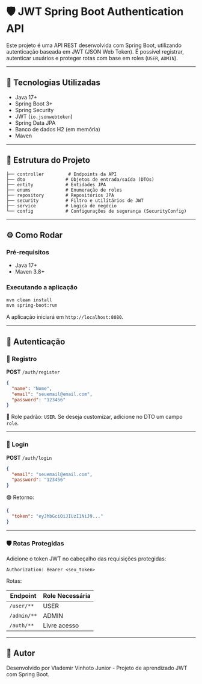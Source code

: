 # 🛡️ JWT Spring Boot Authentication API

Este projeto é uma API REST desenvolvida com Spring Boot, utilizando autenticação baseada em JWT (JSON Web Token). É possível registrar, autenticar usuários e proteger rotas com base em roles (`USER`, `ADMIN`).

---

## 🚀 Tecnologias Utilizadas

- Java 17+
- Spring Boot 3+
- Spring Security
- JWT (`io.jsonwebtoken`)
- Spring Data JPA
- Banco de dados H2 (em memória)
- Maven

---

## 📁 Estrutura do Projeto

```
├── controller         # Endpoints da API
├── dto               # Objetos de entrada/saída (DTOs)
├── entity            # Entidades JPA
├── enums             # Enumeração de roles
├── repository        # Repositórios JPA
├── security          # Filtro e utilitários de JWT
├── service           # Lógica de negócio
└── config            # Configurações de segurança (SecurityConfig)
```

---

## ⚙️ Como Rodar

### Pré-requisitos

- Java 17+
- Maven 3.8+

### Executando a aplicação

```bash
mvn clean install
mvn spring-boot:run
```

A aplicação iniciará em `http://localhost:8080`.

---

## 🔐 Autenticação

### 🔸 Registro

**POST** `/auth/register`

```json
{
  "name": "Nome",
  "email": "seuemail@email.com",
  "password": "123456"
}
```

📌 Role padrão: `USER`. Se deseja customizar, adicione no DTO um campo `role`.

---

### 🔸 Login

**POST** `/auth/login`

```json
{
  "email": "seuemail@email.com",
  "password": "123456"
}
```

🟢 Retorno:

```json
{
  "token": "eyJhbGciOiJIUzI1NiJ9..."
}
```

---

### 🛡️ Rotas Protegidas

Adicione o token JWT no cabeçalho das requisições protegidas:

```http
Authorization: Bearer <seu_token>
```

Rotas:

| Endpoint         | Role Necessária |
|------------------|------------------|
| `/user/**`       | USER             |
| `/admin/**`      | ADMIN            |
| `/auth/**`       | Livre acesso     |

---


## 👤 Autor

Desenvolvido por Vlademir Vinhoto Junior - Projeto de aprendizado JWT com Spring Boot.
